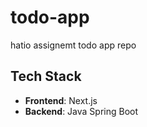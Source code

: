 # todo-app
hatio assignemt todo app repo

## Tech Stack

- **Frontend**: Next.js
- **Backend**: Java Spring Boot
